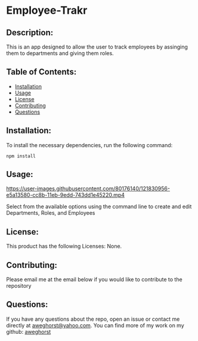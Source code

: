 # Employee-Trakr
  

  ## Description:

  This is an app designed to allow the user to track employees by assinging them to departments and giving them roles. 

  ## Table of Contents:

  - [Installation](#installation)
  - [Usage](#usage)
  - [License](#license)
  - [Contributing](#contributing)
  - [Questions](#questions)

  ## Installation:
  
  To install the necessary dependencies, run the following command:

  ```
  npm install
  ```

  ## Usage:
  
  
https://user-images.githubusercontent.com/80176140/121830956-e5a13580-cc8b-11eb-9edd-743dd1e45220.mp4



  Select from the available options using the command line to create and edit Departments, Roles, and Employees

  ## License:

  This product has the following Licenses: None.

  ## Contributing:

  Please email me at the email below if you would like to contribute to the repository

  ## Questions:

  If you have any questions about the repo, open an issue or contact me directly at aweghorst@yahoo.com.  You can find more of my work on my github: [aweghorst](http://www.github.com/aweghorst)
  
